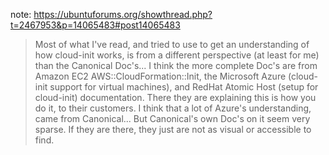 note: https://ubuntuforums.org/showthread.php?t=2467953&p=14065483#post14065483
>Most of what I've read, and tried to use to get an understanding of how cloud-init works, is from a different perspective (at least for me) than the Canonical Doc's... I think the more complete Doc's are from Amazon EC2 AWS::CloudFormation::Init, the Microsoft Azure (cloud-init support for virtual machines), and RedHat Atomic Host (setup for cloud-init) documentation. There they are explaining this is how you do it, to their customers. I think that a lot of Azure's understanding, came from Canonical... But Canonical's own Doc's on it seem very sparse. If they are there, they just are not as visual or accessible to find.
